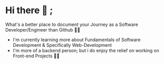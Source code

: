 # Hi there :wave:	;

  What's a better place to document your Journey as a Software Developer/Engineer than Github 👨‍💻
  -  I'm currently learning more about Fundamentals of Software Development & Specifically Web-Development
  -  I'm more of a backend person; but i do enjoy the relief on working on Front-end Projects 👨‍🎨

